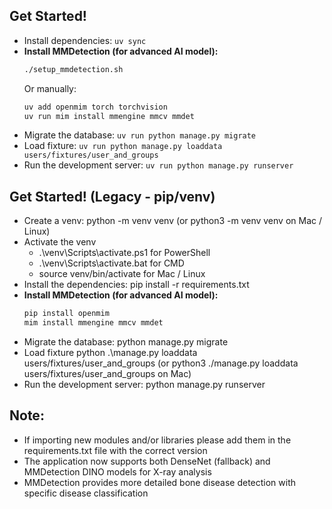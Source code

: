 ## Get Started!

- Install dependencies: `uv sync`
- **Install MMDetection (for advanced AI model):**
  ```bash
  ./setup_mmdetection.sh
  ```
  Or manually:
  ```bash
  uv add openmim torch torchvision
  uv run mim install mmengine mmcv mmdet
  ```
- Migrate the database: `uv run python manage.py migrate`
- Load fixture: `uv run python manage.py loaddata users/fixtures/user_and_groups`
- Run the development server: `uv run python manage.py runserver`

## Get Started! (Legacy - pip/venv)

- Create a venv: python -m venv venv (or python3 -m venv venv on Mac / Linux)
- Activate the venv
  - .\venv\Scripts\activate.ps1 for PowerShell
  - .\venv\Scripts\activate.bat for CMD
  - source venv/bin/activate for Mac / Linux
- Install the dependencies: pip install -r requirements.txt
- **Install MMDetection (for advanced AI model):**
  ```bash
  pip install openmim
  mim install mmengine mmcv mmdet
  ```
- Migrate the database: python manage.py migrate
- Load fixture python .\manage.py loaddata users/fixtures/user_and_groups (or python3 ./manage.py loaddata users/fixtures/user_and_groups
on Mac)
- Run the development server: python manage.py runserver

## Note:

- If importing new modules and/or libraries please add them in the requirements.txt file with the correct version
- The application now supports both DenseNet (fallback) and MMDetection DINO models for X-ray analysis
- MMDetection provides more detailed bone disease detection with specific disease classification
